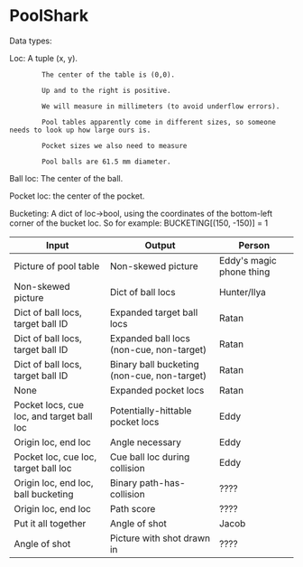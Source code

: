 # PoolShark

Data types:

  Loc:      A tuple (x, y).
  
            The center of the table is (0,0).
            
            Up and to the right is positive.
            
            We will measure in millimeters (to avoid underflow errors).
            
            Pool tables apparently come in different sizes, so someone needs to look up how large ours is.
            
            Pocket sizes we also need to measure
            
            Pool balls are 61.5 mm diameter.
            
  Ball loc: The center of the ball.
  
  Pocket loc: the center of the pocket.
  
  Bucketing: A dict of loc->bool, using the coordinates of the bottom-left corner of the bucket loc. So for example:  BUCKETING[(150, -150)] = 1


Input                         |Output                        |Person
------------------------------|------------------------------|---------------
Picture of pool table         |Non-skewed picture            |Eddy's magic phone thing
Non-skewed picture            |Dict of ball locs             |Hunter/Ilya
Dict of ball locs, target ball ID        |Expanded target ball locs          |Ratan
Dict of ball locs, target ball ID        |Expanded ball locs (non-cue, non-target)        |Ratan
Dict of ball locs, target ball ID      |Binary ball bucketing (non-cue, non-target)        |Ratan
None                          |Expanded pocket locs          |Ratan
Pocket locs, cue loc, and target ball loc          |Potentially-hittable   pocket locs        |Eddy
Origin loc, end loc           |Angle necessary               |Eddy
Pocket loc, cue loc, target ball loc      |Cue ball loc during  collision          |Eddy
Origin loc, end loc, ball bucketing          |Binary path-has-collision     |????
Origin loc, end loc           |Path score                    |????
Put it all together           |Angle of shot                 |Jacob
Angle of shot                 |Picture with shot drawn in    |????
